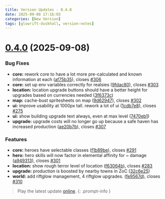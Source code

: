 ```yaml
---
title: Version Updates - 0.4.0
date: 2025-09-08 17:16:03
categories: [New Version]
tags: [glowrift-duskhall, version-notes]
---
```



# [0.4.0](https://github.com/felfhenor/glowrift-duskhall/compare/v0.3.4...v0.4.0) (2025-09-08)


### Bug Fixes

* **core:** rework core to have a lot more pre-calculated and known information at each ([af75b35](https://github.com/felfhenor/glowrift-duskhall/commit/af75b35e4255a08a2fdf8fb07fb104a0055811e4)), closes [#306](https://github.com/felfhenor/glowrift-duskhall/issues/306)
* **core:** set up env variables correctly for realsies ([9fdac80](https://github.com/felfhenor/glowrift-duskhall/commit/9fdac804631c9c23afb90a31ceea6313cb6a489d)), closes [#303](https://github.com/felfhenor/glowrift-duskhall/issues/303)
* **location:** location upgrade buttons should have a better height for upgrades based on currencies needed ([3f6373c](https://github.com/felfhenor/glowrift-duskhall/commit/3f6373c47d76b4e4222fb82f218892567dc48fd4))
* **map:** cache-bust spritesheets on map ([9d62947](https://github.com/felfhenor/glowrift-duskhall/commit/9d62947b41784b295a30897bb073aa2fcf6b8b5a)), closes [#302](https://github.com/felfhenor/glowrift-duskhall/issues/302)
* **ui:** improve usability at 1000px tall. rework a lot of ui ([1cdb7e8](https://github.com/felfhenor/glowrift-duskhall/commit/1cdb7e80f58ed3a37e0ce5c49c9017ceb421d7b6)), closes [#275](https://github.com/felfhenor/glowrift-duskhall/issues/275)
* **ui:** show building upgrade text always, even at max level ([7470eb1](https://github.com/felfhenor/glowrift-duskhall/commit/7470eb10345b5662168e3560aa063b6bdbdcf2a2))
* **upgrade:** upgrade costs will no longer go up because a safe haven has increased production ([ae20b7b](https://github.com/felfhenor/glowrift-duskhall/commit/ae20b7b86f55553aec6bfdb9de267478d9867acb)), closes [#307](https://github.com/felfhenor/glowrift-duskhall/issues/307)


### Features

* **core:** heroes have selectable classes ([f1b89be](https://github.com/felfhenor/glowrift-duskhall/commit/f1b89be432df354f2cbc6c82ab4ff6845545704f)), closes [#291](https://github.com/felfhenor/glowrift-duskhall/issues/291)
* **hero:** hero skills will now factor in elemental affinity for ~ damage ([a949313](https://github.com/felfhenor/glowrift-duskhall/commit/a949313787ecf0222b2e865b22035872f45742f8)), closes [#301](https://github.com/felfhenor/glowrift-duskhall/issues/301)
* **location:** show rough terror level of location ([f63064b](https://github.com/felfhenor/glowrift-duskhall/commit/f63064bb51e90853e738f62a565f58877794916a)), closes [#283](https://github.com/felfhenor/glowrift-duskhall/issues/283)
* **upgrade:** production is boosted by nearby towns in ZoC ([32c6e25](https://github.com/felfhenor/glowrift-duskhall/commit/32c6e25a7fb203931dd7ad5a6d37dee22f7d0509))
* **world:** add riftglow management, 4 riftglow upgrades. ([fe9567d](https://github.com/felfhenor/glowrift-duskhall/commit/fe9567df6af6baec9af60ed12d82a54e11cd3f6a)), closes [#310](https://github.com/felfhenor/glowrift-duskhall/issues/310)





> Play the latest update [online](https://glowriftduskhall.felfhenor.com).
{: .prompt-info }
